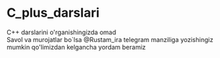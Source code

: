 # C_plus_darslari
C++ darslarini o'rganishingizda omad </br>
Savol va murojatlar bo`lsa @Rustam_ira telegram manziliga yozishingiz mumkin qo'limizdan kelgancha yordam beramiz

